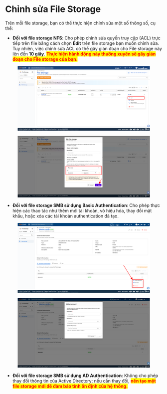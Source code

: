 # Chỉnh sửa File Storage

Trên mỗi file storage, bạn có thể thực hiện chỉnh sửa một số thông số, cụ thể:

* **Đối với file storage NFS**: Cho phép chỉnh sửa quyền truy cập (ACL) trực tiếp trên file bằng cách chọn **Edit** trên file storage bạn muốn chỉnh sửa. Tuy nhiên, việc chỉnh sửa ACL có thể gây gián đoạn cho File storage này lên đến **10 giây**. <mark style="color:red;">**Thực hiện hành động này thường xuyên sẽ gây gián đoạn cho File storage của bạn.**</mark>

<figure><img src="../../../.gitbook/assets/image (2) (1) (1) (1) (1) (1).png" alt=""><figcaption></figcaption></figure>

<figure><img src="../../../.gitbook/assets/image (3) (1) (1) (1) (1) (1).png" alt=""><figcaption></figcaption></figure>

* **Đối với file storage SMB sử dụng Basic Authentication**: Cho phép thực hiện các thao tác như thêm mới tài khoản, vô hiệu hóa, thay đổi mật khẩu, hoặc xóa các tài khoản authentication đã tạo.

<figure><img src="../../../.gitbook/assets/image (911).png" alt=""><figcaption></figcaption></figure>

<figure><img src="../../../.gitbook/assets/image (912).png" alt=""><figcaption></figcaption></figure>

* **Đối với file storage SMB sử dụng AD Authentication**: Không cho phép thay đổi thông tin của Active Directory; nếu cần thay đổi, <mark style="color:red;">**nên tạo một file storage mới để đảm bảo tính ổn định của hệ thống.**</mark>

